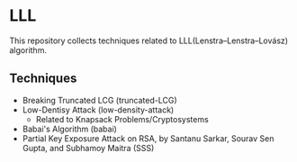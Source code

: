 # LLL

This repository collects techniques related to LLL(Lenstra–Lenstra–Lovász) algorithm.

## Techniques

- Breaking Truncated LCG (truncated-LCG)
- Low-Dentisy Attack (low-density-attack)
  - Related to Knapsack Problems/Cryptosystems
- Babai's Algorithm (babai)
- Partial Key Exposure Attack on RSA, by Santanu Sarkar, Sourav Sen Gupta, and Subhamoy Maitra (SSS)
